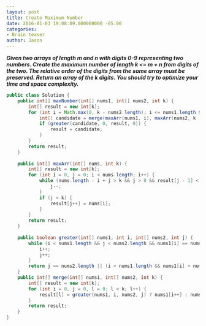 ```yaml
---
layout: post
title: Create Maximum Number
date: 2016-01-03 19:08:09.000000000 -05:00
categories:
- Brain teaser
author: Jason
---
```

<p><strong><em>Given two arrays of length m and n with digits 0-9 representing two numbers. Create the maximum number of length k &lt;= m + n from digits of the two. The relative order of the digits from the same array must be preserved. Return an array of the k digits. You should try to optimize your time and space complexity.</em></strong></p>

``` java
public class Solution {
    public int[] maxNumber(int[] nums1, int[] nums2, int k) {
        int[] result = new int[k];
        for (int i = Math.max(0, k - nums2.length); i <= nums1.length && i <= k; i++) {
            int[] candidate = merge(maxArr(nums1, i), maxArr(nums2, k - i), k);
            if (greater(candidate, 0, result, 0)) {
                result = candidate;
            }
        }
        return result;
    }
    
    public int[] maxArr(int[] nums, int k) {
        int[] result = new int[k];
        for (int i = 0, j = 0; i < nums.length; i++) {
            while (nums.length - i + j > k && j > 0 && result[j - 1] < nums[i]) {
                j--;
            }
            if (j < k) {
                result[j++] = nums[i];
            }
        }
        return result;
    }
    
    public boolean greater(int[] nums1, int i, int[] nums2, int j) {
        while (i < nums1.length && j < nums2.length && nums1[i] == nums2[j]) {
            i++;
            j++;
        }
        return j == nums2.length || (i < nums1.length && nums1[i] > nums2[j]);
    }
    public int[] merge(int[] nums1, int[] nums2, int k) {
        int[] result = new int[k];
        for (int i = 0, j = 0, l = 0; l < k; l++) {
            result[l] = greater(nums1, i, nums2, j) ? nums1[i++] : nums2[j++];
        }
        return result;
    }
}
```
